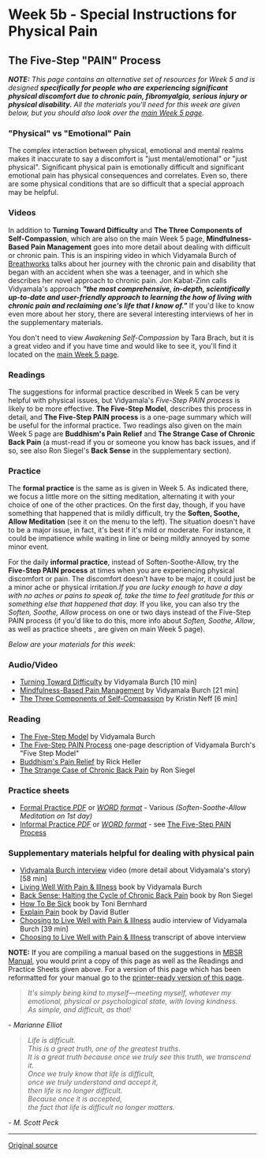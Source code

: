 Week 5b - Special Instructions for Physical Pain
================================================

The Five-Step "PAIN" Process
----------------------------

_**NOTE:** This page contains an alternative set of resources for Week 5 and is
designed **specifically for people who are experiencing significant physical
discomfort due to chronic pain, fibromyalgia, serious injury or physical
disability.** All the materials you'll need for this week are given below, but
you should also look over the [main Week 5 page][21]._

### "Physical" vs "Emotional" Pain  
The complex interaction between physical, emotional and mental realms makes it
inaccurate to say a discomfort is "just mental/emotional" or "just physical".
Significant physical pain is emotionally difficult and significant emotional
pain has physical consequences and correlates. Even so, there are some physical
conditions that are so difficult that a special approach may be helpful.

### Videos  
In addition to **Turning Toward Difficulty** and **The Three Components of
Self-Compassion**, which are also on the main Week 5 page, **Mindfulness-Based
Pain Management** goes into more detail about dealing with difficult or chronic
pain. This is an inspiring video in which Vidyamala Burch of [Breathworks][38]
talks about her journey with the chronic pain and disability that began with an
accident when she was a teenager, and in which she describes her novel approach
to chronic pain. Jon Kabat-Zinn calls Vidyamala's approach _**"the most
comprehensive, in-depth, scientifically up-to-date and user-friendly approach
to learning the how of living with chronic pain and reclaiming one's life that
I know of."**_ If you'd like to know even more about her story, there are
several interesting interviews of her in the supplementary materials.

You don't need to view _Awakening Self-Compassion_ by Tara Brach, but it is a
great video and if you have time and would like to see it, you'll find it
located on the [main Week 5 page][21].

### Readings  
The suggestions for informal practice described in Week 5 can be very helpful
with physical issues, but Vidyamala's _Five-Step PAIN process_ is likely to be
more effective. **The Five-Step Model**, describes this process in detail, and
**The Five-Step PAIN process** is a one-page summary which will be useful for
the informal practice. Two readings also given on the main Week 5 page are
**Buddhism's Pain Relief** and **The Strange Case of Chronic Back Pain** (a
must-read if you or someone you know has back issues, and if so, see also Ron
Siegel's **Back Sense** in the supplementary section).

### Practice  
The **formal practice** is the same as is given in Week 5. As indicated there,
we focus a little more on the sitting meditation, alternating it with your
choice of one of the other practices. On the first day, though, if you have
something that happened that is mildly difficult, try the **Soften, Soothe,
Allow Meditation** (see it on the menu to the left). The situation doesn't have
to be a major issue, in fact, it's best if it's mild or moderate. For instance,
it could be impatience while waiting in line or being mildly annoyed by some
minor event.

For the daily **informal practice**, instead of Soften-Soothe-Allow, try the
**Five-Step PAIN process** at times when you are experiencing physical
discomfort or pain. The discomfort doesn't have to be major, it could just be a
minor ache or physical irritation._If you are lucky enough to have a day with
no aches or pains to speak of, take the time to feel gratitude for this or
something else that happened that day._ If you like, you can also try the
_Soften, Soothe, Allow_ process on one or two days instead of the Five-Step
PAIN process (if you'd like to do this, more info about _Soften, Soothe,
Allow_, as well as practice sheets , are given on main Week 5 page).

_Below are your materials for this week:_

### Audio/Video
* [Turning Toward Difficulty][39] by Vidyamala Burch [10 min]  
* [Mindfulness-Based Pain Management][40] by Vidyamala Burch [21 min]  
* [The Three Components of Self-Compassion][41] by Kristin Neff [6 min]  

### Reading  
* [The Five-Step Model][42] by Vidyamala Burch  
* [The Five-Step PAIN Process][43] one-page description of Vidyamala Burch's "Five Step Model"  
* [Buddhism's Pain Relief][44] by Rick Heller  
* [The Strange Case of Chronic Back Pain][45] by Ron Siegel  

### Practice sheets  
* [Formal Practice _PDF_][46] or [_WORD format_][47] \- Various _(Soften-Soothe-Allow Meditation on 1st day)_  
* [Informal Practice _PDF_][48] or [_WORD format_][49] \- see  [The Five-Step PAIN Process][43]

### Supplementary materials helpful for dealing with physical pain  
* [Vidyamala Burch interview][50] video (more detail about Vidyamala's story) [58 min]  
* [Living Well With Pain &amp; Illness][51] book by Vidyamala Burch  
* [Back Sense: Halting the Cycle of Chronic Back Pain][52] book by Ron Siegel  
* [How To Be Sick][53] book by Toni Bernhard  
* [Explain Pain][54] book by David Butler  
* [Choosing to Live Well with Pain & Illness][55] audio interview of Vidyamala Burch [39 min]  
* [Choosing to Live Well with Pain & Illness][56] transcript of above interview  

**NOTE:** If you are compiling a manual based on the suggestions in [MBSR
Manual][16], you would print a copy of this page as well as the Readings and
Practice Sheets given above. For a version of this page which has been
reformatted for your manual go to the [printer-ready version of this page][57].

> _It's simply being kind to myself—meeting myself, whatever my emotional,
physical or psychological state, with loving kindness.  
As simple, and difficult, as that!_

\- _Marianne Elliot_


> _Life is difficult.  
This is a great truth, one of the greatest truths.  
It is a great truth because once we truly see this truth, we transcend it.  
Once we truly know that life is difficult,  
once we truly understand and accept it,  
then life is no longer difficult.  
Because once it is accepted,  
the fact that life is difficult no longer matters._

\- _M. Scott Peck_


[16]: selfguidedMBSR_manual.md
[21]: selfguidedMBSR_week5.md
[38]: http://www.breathworks-mindfulness.org.uk/aboutbreathworks
[39]: https://www.youtube.com/watch?v=8aAATYSvNjc&amp;list=PLbiVpU59JkVbxrJS2Hc-QZeAY64nQqN7N&amp;index=1
[40]: https://www.youtube.com/watch?v=N10_dcIZp2k&amp;list=PLbiVpU59JkVbxrJS2Hc-QZeAY64nQqN7N&amp;index=2
[41]: https://www.youtube.com/watch?v=w3aba1ok5lE&amp;index=3&amp;list=PLbiVpU59JkVbxrJS2Hc-QZeAY64nQqN7N
[42]: docs/week5b/vidyamala-5steps.pdf
[43]: docs/week5b/PAIN.pdf
[44]: docs/week5b/buddhism-pain.pdf
[45]: docs/week5b/siegel-backpain.pdf
[46]: practice/week5b-formal.pdf
[47]: practice/week5b-formal.docx
[48]: practice/week5b-informal.pdf
[49]: practice/week5b-informal.docx
[50]: https://www.youtube.com/watch?v=3TUxs8HOCRo
[51]: http://www.amazon.com/Living-Well-Pain-Illness-Suffering/dp/1591797470
[52]: http://www.amazon.com/Back-Sense-Revolutionary-Approach-Halting/dp/0767905814
[53]: http://www.amazon.com/How-Sick-Buddhist-Inspired-Chronically-Caregivers/dp/0861716264
[54]: http://www.amazon.com/Explain-Pain-David-Butler/dp/097509100X
[55]: meditations/vidyamala-choosing.md
[56]: docs/week5b/vidyamala-choosing.pdf
[57]: http://palousemindfulness.com/docs/manualMBSRweek5-PAIN.pdf
  
-----

[Original source](http://palousemindfulness.com/selfguidedMBSR_week5b.html "Permalink to MBSR week 5b (Physical Pain)")
